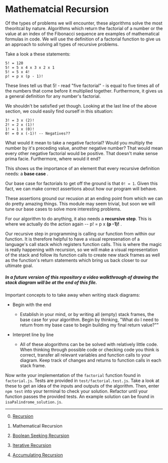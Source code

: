 # Mathematcial Recursion

Of the types of problems we will encounter, these algorithms solve the most theoritcal by nature. Algorithms which return the factorial of a number or the value at an index of the Fibonacci sequence are examples of mathematical formulas in code. We will use the definition of a factorial function to give us an approach to solving all types of recursive problems.

Take a look a these statements:

```
5! = 120
5! = 5 x 4 x 3 x 2 x 1
5! = 5 x 4!
p! = p x (p - 1)!
```

These lines tell us that 5! - read "five factorial" - is equal to five times all of the numbers that come before it multiplied together. Furthermore, it gives us a general definition for any number's factorial. 

We shouldn't be satisfied yet though. Looking at the last line of the above section, we could easily find ourself in this situation:

```
3! = 3 x (2)!
2! = 2 x (1)!
1! = 1 x (0)!
0! = 0 x (-1)! -- Negatives??

```

What would it mean to take a negative factorial? Would you multiply the number by it's preceding value, another negative number? That would mean every other negative factorial would be positive. That doesn't make sense prima facie. Furthermore, where would it end?

This shows us the importance of an element that every recursive definition needs: a __base case__ .

Our base case for factorials to get off the ground is that `0! = 1`. Given this fact, we can make correct assertions about how our program will behave. 

These assertions ground our recusion at an ending point from which we can do pretty amazing things. This module may seem trivial, but soon we will tune our base cases to solve more interesting problems.

For our algorithm to do anything, it also needs a __recursive step__. This is where we actually do the action again -- p! = p x __(p -1)!__ . 

Our recursive step in programming is calling our function from within our function. It is therefore helpful to have a visual represenation of a language's call stack which registers function calls. This is where the magic is really happening with recursion, so we will make a visual representation of the stack and follow its function calls to create new stack frames as well as the function's return statements which bring us back closer to our ultimate goal.

##### In a future version of this repository a video walkthrough of drawing the stack diagram will be at the end of this file. 

Important concepts to to take away when writing stack diagrams:

- Begin with the end

    - Establish in your mind, or by writing all (empty) stack frames, the base case for your algorithm. Begin by thinking, "What do I need to return from my base case to begin building my final return value?""

- Interpret line by line

    - All of these alogorithms can be be solved with relatively little code. When thinking through possible code or checking code you think is correct, transfer all relevant variables and function calls to your diagram. Keep track of changes and returns to function calls in each stack frame.


Now write your implementation of the `factorial` function found in `factorial.js`. Tests are provided in `test/factorial.test.js`. Take a look at these to get an idea of the inputs and outputs of the algorithm. Then, enter `npm test` into your terminal to check your solution. Refactor until your function passes the provided tests. An example solution can be found in `isaPalindrome_solution.js`.

___________________________

0) [Recursion](../README.md)

1) Mathematical Recursion

2) [Boolean Seeking Recursion](../m2_BooleanSeeking_isaPalindrome)

3) [Iterative Recursion](../m3_IterativeCallback_reduce)

4) [Accumulating Recursion](../m4_Accumulating_map)

